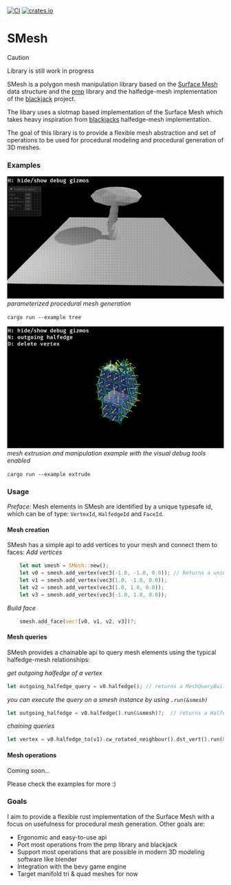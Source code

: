 [![CI](https://github.com/Bendzae/SMesh/actions/workflows/rust.yml/badge.svg)](https://github.com/Bendzae/SMesh/actions/workflows/rust.yml)
[![crates.io](https://img.shields.io/crates/v/smesh.svg)](https://crates.io/crates/smesh)

# SMesh

> [!CAUTION]
> Library is still work in progress

SMesh is a polygon mesh manipulation library based on the
[Surface Mesh](https://link.springer.com/chapter/10.1007/978-3-642-24734-7_29)
data structure and the [pmp](https://github.com/pmp-library/pmp-library)
library and the halfedge-mesh implementation of the [blackjack](https://github.com/setzer22/blackjack)
project.

The libary uses a slotmap based implementation of the Surface Mesh which takes heavy inspiration from
[blackjacks](https://github.com/setzer22/blackjack) halfedge-mesh implementation.

The goal of this library is to provide a flexible mesh abstraction and
set of operations to be used for procedural modeling and procedural generation
of 3D meshes.

### Examples

![tree_example](smesh_demo.gif)
_parameterized procedural mesh generation_

`cargo run --example tree`

![extrude_example](extrude_demo.gif)
_mesh extrusion and manipulation example with the visual debug tools enabled_

`cargo run --example extrude`

### Usage

_Preface_: Mesh elements in SMesh are identified by a unique typesafe id, which can be of type:
`VertexId`, `HalfedgeId` and `FaceId`.

#### Mesh creation

SMesh has a simple api to add vertices to your mesh and connect them to faces:
_Add vertices_

```rust
    let mut smesh = SMesh::new();
    let v0 = smesh.add_vertex(vec3(-1.0, -1.0, 0.0)); // Returns a unique VertexId
    let v1 = smesh.add_vertex(vec3(1.0, -1.0, 0.0));
    let v2 = smesh.add_vertex(vec3(1.0, 1.0, 0.0));
    let v3 = smesh.add_vertex(vec3(-1.0, 1.0, 0.0));
```

_Build face_

```rust
    smesh.add_face(vec![v0, v1, v2, v3])?;
```

#### Mesh queries

SMesh provides a chainable api to query mesh elements using the typical halfedge-mesh relationships:

_get outgoing halfedge of a vertex_

```rust
let outgoing_halfedge_query = v0.halfedge(); // returns a MeshQueryBuilder<HalfedgeId>
```

_you can execute the query on a smesh instance by using `.run(&smesh)`_

```rust
let outgoing_halfedge = v0.halfedge().run(&smesh)?;  // returns a HalfedgeId
```

_chaining queries_

```rust
let vertex = v0.halfedge_to(v1).cw_rotated_neighbour().dst_vert().run(&smesh)?;  // returns a VertexId
```

#### Mesh operations

Coming soon...

Please check the examples for more :)

### Goals

I aim to provide a flexible rust implementation of the Surface Mesh with a focus
on usefulness for procedural mesh generation. Other goals are:

- Ergonomic and easy-to-use api
- Port most operations from the pmp library and blackjack
- Support most operations that are possible in modern 3D modeling software like
  blender
- Integration with the bevy game engine
- Target manifold tri & quad meshes for now
